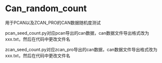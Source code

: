 # Can_random_count
用于PCAN以及ZCAN_PRO的CAN数据随机度测试

pcan_seed_count.py对应pcan导出的can数据，can数据文件导出格式改为xxx.txt，然后在代码中更改文件名


zcan_seed_count.py对应zcan_pro导出的can数据，can数据文件导出格式改为xxx.txt，然后在代码中更改文件名
